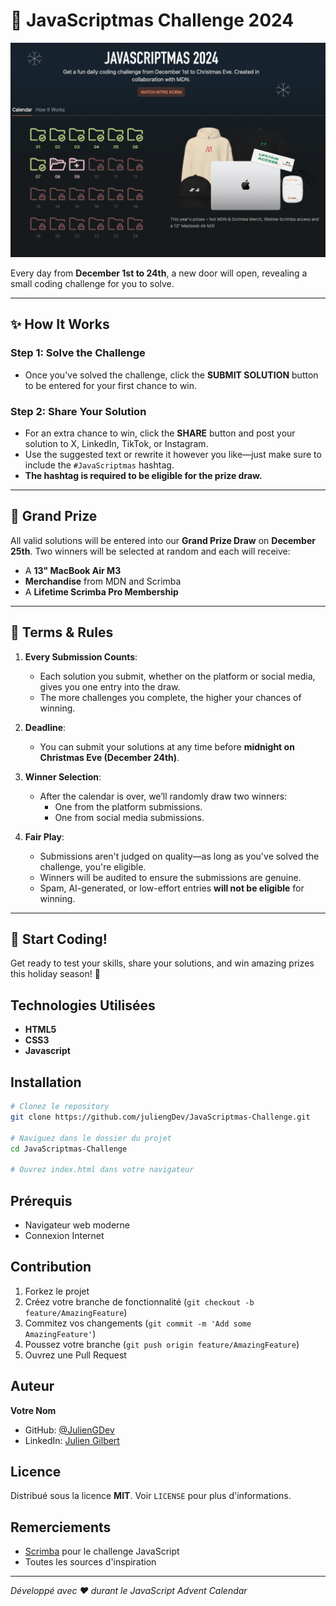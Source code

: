 # 🎄 JavaScriptmas Challenge 2024

![Aperçu de GiftChain](/presentation.png)


Every day from **December 1st to 24th**, a new door will open, revealing a small coding challenge for you to solve. 



---

## ✨ How It Works

### Step 1: Solve the Challenge  
- Once you've solved the challenge, click the **SUBMIT SOLUTION** button to be entered for your first chance to win.

### Step 2: Share Your Solution  
- For an extra chance to win, click the **SHARE** button and post your solution to X, LinkedIn, TikTok, or Instagram.
- Use the suggested text or rewrite it however you like—just make sure to include the `#JavaScriptmas` hashtag.  
- **The hashtag is required to be eligible for the prize draw.**

---

## 🎁 Grand Prize

All valid solutions will be entered into our **Grand Prize Draw** on **December 25th**. Two winners will be selected at random and each will receive:

- A **13" MacBook Air M3**
- **Merchandise** from MDN and Scrimba
- A **Lifetime Scrimba Pro Membership**

---

## 📜 Terms & Rules

1. **Every Submission Counts**:  
   - Each solution you submit, whether on the platform or social media, gives you one entry into the draw.
   - The more challenges you complete, the higher your chances of winning.

2. **Deadline**:  
   - You can submit your solutions at any time before **midnight on Christmas Eve (December 24th)**.

3. **Winner Selection**:  
   - After the calendar is over, we’ll randomly draw two winners:
     - One from the platform submissions.
     - One from social media submissions.

4. **Fair Play**:  
   - Submissions aren't judged on quality—as long as you've solved the challenge, you're eligible.
   - Winners will be audited to ensure the submissions are genuine.
   - Spam, AI-generated, or low-effort entries **will not be eligible** for winning.

---

## 🚀 Start Coding!

Get ready to test your skills, share your solutions, and win amazing prizes this holiday season! 🎅


## Technologies Utilisées

- **HTML5**
- **CSS3**
- **Javascript**

## Installation

```bash
# Clonez le repository
git clone https://github.com/juliengDev/JavaScriptmas-Challenge.git

# Naviguez dans le dossier du projet
cd JavaScriptmas-Challenge

# Ouvrez index.html dans votre navigateur
```

## Prérequis

- Navigateur web moderne
- Connexion Internet

## Contribution

1. Forkez le projet
2. Créez votre branche de fonctionnalité (`git checkout -b feature/AmazingFeature`)
3. Commitez vos changements (`git commit -m 'Add some AmazingFeature'`)
4. Poussez votre branche (`git push origin feature/AmazingFeature`)
5. Ouvrez une Pull Request

## Auteur

**Votre Nom**
- GitHub: [@JulienGDev](https://github.com/juliengDev/l)
- LinkedIn: [Julien Gilbert](https://www.linkedin.com/in/julien-gilbert-reactjs/)

## Licence

Distribué sous la licence **MIT**. Voir `LICENSE` pour plus d'informations.

## Remerciements

- [Scrimba](https://scrimba.com/) pour le challenge JavaScript
- Toutes les sources d'inspiration

---

*Développé avec ❤️ durant le JavaScript Advent Calendar*

